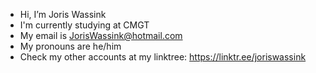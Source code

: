 - Hi, I’m Joris Wassink
- I'm currently studying at CMGT 
- My email is JorisWassink@hotmail.com
- My pronouns are he/him
- Check my other accounts at my linktree: https://linktr.ee/joriswassink
